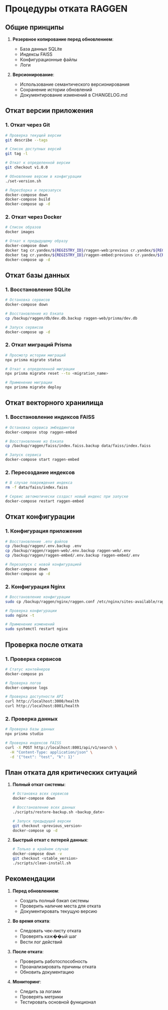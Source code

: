 # Процедуры отката RAGGEN

## Общие принципы

1. **Резервное копирование перед обновлением**:
   - База данных SQLite
   - Индексы FAISS
   - Конфигурационные файлы
   - Логи

2. **Версионирование**:
   - Использование семантического версионирования
   - Сохранение истории обновлений
   - Документирование изменений в CHANGELOG.md

## Откат версии приложения

### 1. Откат через Git

```bash
# Проверка текущей версии
git describe --tags

# Список доступных версий
git tag -l

# Откат к определенной версии
git checkout v1.0.0

# Обновление версии в конфигурации
./set-version.sh

# Пересборка и перезапуск
docker-compose down
docker-compose build
docker-compose up -d
```

### 2. Откат через Docker

```bash
# Список образов
docker images

# Откат к предыдущему образу
docker-compose down
docker tag cr.yandex/${REGISTRY_ID}/raggen-web:previous cr.yandex/${REGISTRY_ID}/raggen-web:latest
docker tag cr.yandex/${REGISTRY_ID}/raggen-embed:previous cr.yandex/${REGISTRY_ID}/raggen-embed:latest
docker-compose up -d
```

## Откат базы данных

### 1. Восстановление SQLite

```bash
# Остановка сервисов
docker-compose down

# Восстановление из бэкапа
cp /backup/raggen/db/dev.db.backup raggen-web/prisma/dev.db

# Запуск сервисов
docker-compose up -d
```

### 2. Откат миграций Prisma

```bash
# Просмотр истории миграций
npx prisma migrate status

# Откат к определенной миграции
npx prisma migrate reset --to <migration_name>

# Применение миграции
npx prisma migrate deploy
```

## Откат векторного хранилища

### 1. Восстановление индексов FAISS

```bash
# Остановка сервиса эмбеддингов
docker-compose stop raggen-embed

# Восстановление из бэкапа
cp /backup/raggen/faiss/index.faiss.backup data/faiss/index.faiss

# Запуск сервиса
docker-compose start raggen-embed
```

### 2. Пересоздание индексов

```bash
# В случае повреждения индекса
rm -f data/faiss/index.faiss

# Сервис автоматически создаст новый индекс при запуске
docker-compose restart raggen-embed
```

## Откат конфигурации

### 1. Конфигурация приложения

```bash
# Восстановление .env файлов
cp /backup/raggen/.env.backup .env
cp /backup/raggen/raggen-web/.env.backup raggen-web/.env
cp /backup/raggen/raggen-embed/.env.backup raggen-embed/.env

# Перезапуск с новой конфигурацией
docker-compose down
docker-compose up -d
```

### 2. Конфигурация Nginx

```bash
# Восстановление конфигурации
sudo cp /backup/raggen/nginx/raggen.conf /etc/nginx/sites-available/raggen

# Проверка конфигурации
sudo nginx -t

# Применение изменений
sudo systemctl restart nginx
```

## Проверка после отката

### 1. Проверка сервисов

```bash
# Статус контейнеров
docker-compose ps

# Проверка логов
docker-compose logs

# Проверка доступности API
curl http://localhost:3000/health
curl http://localhost:8001/health
```

### 2. Проверка данных

```bash
# Проверка базы данных
npx prisma studio

# Проверка индексов FAISS
curl -X POST http://localhost:8001/api/v1/search \
  -H "Content-Type: application/json" \
  -d '{"text": "test", "k": 1}'
```

## План отката для критических ситуаций

1. **Полный откат системы**:
   ```bash
   # Остановка всех сервисов
   docker-compose down
   
   # Восстановление всех данных
   ./scripts/restore-backup.sh <backup_date>
   
   # Запуск предыдущей версии
   git checkout <previous_version>
   docker-compose up -d
   ```

2. **Быстрый откат с потерей данных**:
   ```bash
   # Только в крайнем случае
   docker-compose down -v
   git checkout <stable_version>
   ./scripts/clean-install.sh
   ```

## Рекомендации

1. **Перед обновлением**:
   - Создать полный бэкап системы
   - Проверить наличие места для отката
   - Документировать текущую версию

2. **Во время отката**:
   - Следовать чек-листу отката
   - Проверять каж��ый шаг
   - Вести лог действий

3. **После отката**:
   - Проверить работоспособность
   - Проанализировать причины отката
   - Обновить документацию

4. **Мониторинг**:
   - Следить за логами
   - Проверять метрики
   - Тестировать основной функционал 